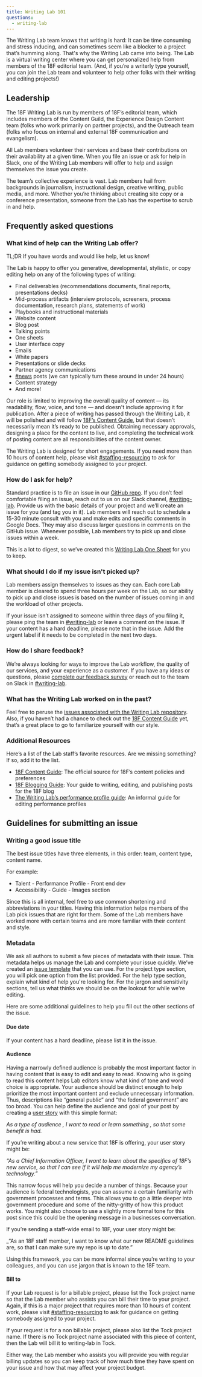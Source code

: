 ```yaml
---
title: Writing Lab 101
questions:
  - writing-lab
---
```


The Writing Lab team knows that writing is hard: It can be time consuming and stress inducing, and can sometimes seem like a blocker to a project that’s humming along. That's why the Writing Lab came into being. The Lab is a virtual writing center where you can get personalized help from members of the 18F editorial team. (And, if you’re a writerly type yourself, you can join the Lab team and volunteer to help other folks with their writing and editing projects!)

## Leadership

The 18F Writing Lab is run by members of 18F’s editorial team, which includes members of the Content Guild, the Experience Design Content team (folks who work primarily on partner projects), and the Outreach team (folks who focus on internal and external 18F communication and evangelism).

All Lab members volunteer their services and base their contributions on their availability at a given time. When you file an issue or ask for help in Slack, one of the Writing Lab members will offer to help and assign themselves the issue you create.

The team’s collective experience is vast. Lab members hail from backgrounds in journalism, instructional design, creative writing, public media, and more. Whether you’re thinking about creating site copy or a conference presentation, someone from the Lab has the expertise to scrub in and help.

## Frequently asked questions

### What kind of help can the Writing Lab offer?

TL;DR If you have words and would like help, let us know!

The Lab is happy to offer you generative, developmental, stylistic, or copy editing help on any of the following types of writing:

- Final deliverables (recommendations documents, final reports, presentations decks)
- Mid-process artifacts (interview protocols, screeners, process documentation, research plans, statements of work)
- Playbooks and instructional materials
- Website content
- Blog post
- Talking points
- One sheets
- User interface copy
- Emails
- White papers
- Presentations or slide decks
- Partner agency communications
- [#news](https://gsa-tts.slack.com/messages/news/) posts (we can typically turn these around in under 24 hours)
- Content strategy
- And more!

Our role is limited to improving the overall quality of content — its readability, flow, voice, and tone — and doesn't include approving it for publication. After a piece of writing has passed through the Writing Lab, it will be polished and will follow [18F’s Content Guide](https://content-guide.18f.gov/), but that doesn’t necessarily mean it’s ready to be published. Obtaining necessary approvals, designing a place for the content to live, and completing the technical work of posting content are all responsibilities of the content owner.

The Writing Lab is designed for short engagements. If you need more than 10 hours of content help, please visit [#staffing-resourcing](https://gsa-tts.slack.com/messages/staffing-resourcing) to ask for guidance on getting somebody assigned to your project.

### How do I ask for help?

Standard practice is to file an issue in our [GitHub repo](https://github.com/18F/writing-lab). If you don’t feel comfortable filing an issue, reach out to us on our Slack channel, [#writing-lab](https://gsa-tts.slack.com/archives/writing-lab). Provide us with the basic details of your project and we’ll create an issue for you (and tag you in it). Lab members will reach out to schedule a 15-30 minute consult with you and make edits and specific comments in Google Docs. They may also discuss larger questions in comments on the GitHub issue. Whenever possible, Lab members try to pick up and close issues within a week.

This is a lot to digest, so we’ve created this [Writing Lab One Sheet](https://docs.google.com/document/d/1pyP501N6L-mJStTUIhsZ9UQoxy7quzoKND9iibS51ls/edit) for you to keep.

### What should I do if my issue isn't picked up?

Lab members assign themselves to issues as they can. Each core Lab member is cleared to spend three hours per week on the Lab, so our ability to pick up and close issues is based on the number of issues coming in and the workload of other projects.

If your issue isn’t assigned to someone within three days of you filing it, please ping the team in [#writing-lab](https://gsa-tts.slack.com/archives/writing-lab) or leave a comment on the issue. If your content has a hard deadline, please note that in the issue. Add the urgent label if it needs to be completed in the next two days.

### How do I share feedback?

We’re always looking for ways to improve the Lab workflow, the quality of our services, and your experience as a customer. If you have any ideas or questions, please [complete our feedback survey](https://goo.gl/1eSVio) or reach out to the team on Slack in [#writing-lab](https://gsa-tts.slack.com/archives/writing-lab).

### What has the Writing Lab worked on in the past?

Feel free to peruse the [issues associated with the Writing Lab repository](https://github.com/18F/writing-lab/issues). Also, if you haven’t had a chance to check out the [18F Content Guide](https://content-guide.18f.gov/) yet, that’s a great place to go to familiarize yourself with our style.

### Additional Resources

Here’s a list of the Lab staff’s favorite resources. Are we missing something? If so, add it to the list.

- [18F Content Guide](https://content-guide.18f.gov/): The official source for 18F’s content policies and preferences
- [18F Blogging Guide]({{site.baseurl}}/blogging/): Your guide to writing, editing, and publishing posts for the 18F blog
- [The Writing Lab’s performance profile guide](https://docs.google.com/document/d/1z6oyBG43c-5PkK9rAvWeK_bI0ojQqZIJCt8VcmsW53U/edit): An informal guide for editing performance profiles

## Guidelines for submitting an issue

### Writing a good issue title

The best issue titles have three elements, in this order: team, content type, content name.

For example:

- Talent - Performance Profile - Front end dev
- Accessibility - Guide - Images section

Since this is all internal, feel free to use common shortening and abbreviations in your titles. Having this information helps members of the Lab pick issues that are right for them. Some of the Lab members have worked more with certain teams and are more familiar with their content and style.

### Metadata

We ask all authors to submit a few pieces of metadata with their issue. This metadata helps us manage the Lab and complete your issue quickly. We’ve created an [issue template](https://github.com/18F/writing-lab/issues/new) that you can use. For the project type section, you will pick one option from the list provided. For the help type section, explain what kind of help you're looking for. For the jargon and sensitivity sections, tell us what thinks we should be on the lookout for while we're editing.

Here are some additional guidelines to help you fill out the other sections of the issue.

#### Due date

If your content has a hard deadline, please list it in the issue.

#### Audience

Having a narrowly defined audience is probably the most important factor in having content that is easy to edit and easy to read. Knowing who is going to read this content helps Lab editors know what kind of tone and word choice is appropriate. Your audience should be distinct enough to help prioritize the most important content and exclude unnecessary information. Thus, descriptions like “general public” and “the federal government” are too broad. You can help define the audience and goal of your post by creating a [user story](https://en.wikipedia.org/wiki/User_story) with this simple format:

_As a type of audience , I want to read or learn something , so that some benefit is had._

If you’re writing about a new service that 18F is offering, your user story might be:

_“As a Chief Information Officer, I want to learn about the specifics of 18F’s new service, so that I can see if it will help me modernize my agency’s technology.”_

This narrow focus will help you decide a number of things. Because your audience is federal technologists, you can assume a certain familiarity with government processes and terms. This allows you to go a little deeper into government procedure and some of the nitty-gritty of how this product works. You might also choose to use a slightly more formal tone for this post since this could be the opening message in a businesses conversation.

If you’re sending a staff-wide email to 18F, your user story might be:

\_“As an 18F staff member, I want to know what our new README guidelines are, so that I can make sure my repo is up to date.”

Using this framework, you can be more informal since you’re writing to your colleagues, and you can use jargon that is known to the 18F team.

#### Bill to

If your Lab request is for a billable project, please list the Tock project name so that the Lab member who assists you can bill their time to your project. Again, if this is a major project that requires more than 10 hours of content work, please visit [#staffing-resourcing](https://gsa-tts.slack.com/messages/staffing-resourcing) to ask for guidance on getting somebody assigned to your project.

If your request is for a non billable project, please also list the Tock project name. If there is no Tock project name associated with this piece of content, then the Lab will bill it to writing-lab in Tock.

Either way, the Lab member who assists you will provide you with regular billing updates so you can keep track of how much time they have spent on your issue and how that may affect your project budget.
